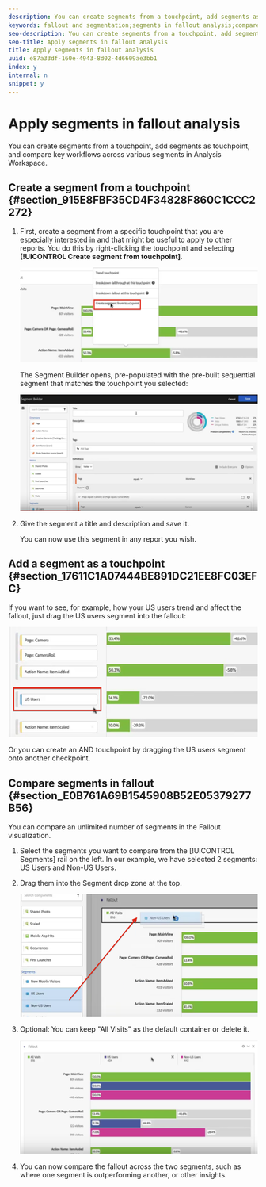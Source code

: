 ```yaml
---
description: You can create segments from a touchpoint, add segments as touchpoint, and compare key workflows across various segments in Analysis Workspace.
keywords: fallout and segmentation;segments in fallout analysis;compare segments in fallout
seo-description: You can create segments from a touchpoint, add segments as touchpoint, and compare key workflows across various segments in Analysis Workspace.
seo-title: Apply segments in fallout analysis
title: Apply segments in fallout analysis
uuid: e87a33df-160e-4943-8d02-4d6609ae3bb1
index: y
internal: n
snippet: y
---
```


# Apply segments in fallout analysis

You can create segments from a touchpoint, add segments as touchpoint, and compare key workflows across various segments in Analysis Workspace.

## Create a segment from a touchpoint {#section_915E8FBF35CD4F34828F860C1CCC2272}

1. First, create a segment from a specific touchpoint that you are especially interested in and that might be useful to apply to other reports. You do this by right-clicking the touchpoint and selecting **[!UICONTROL Create segment from touchpoint]**.

   ![](assets/segment-from-touchpoint.png)

   The Segment Builder opens, pre-populated with the pre-built sequential segment that matches the touchpoint you selected:

   ![](assets/segment-builder.png)

1. Give the segment a title and description and save it.

   You can now use this segment in any report you wish.

## Add a segment as a touchpoint {#section_17611C1A07444BE891DC21EE8FC03EFC}

If you want to see, for example, how your US users trend and affect the fallout, just drag the US users segment into the fallout:

![](assets/segment-touchpoint.png)

Or you can create an AND touchpoint by dragging the US users segment onto another checkpoint.

## Compare segments in fallout {#section_E0B761A69B1545908B52E05379277B56}

You can compare an unlimited number of segments in the Fallout visualization.

1. Select the segments you want to compare from the [!UICONTROL Segments] rail on the left. In our example, we have selected 2 segments: US Users and Non-US Users. 
1. Drag them into the Segment drop zone at the top.

   ![](assets/segment-drop.png)

1. Optional: You can keep "All Visits" as the default container or delete it.

   ![](assets/seg-compare.png)

1. You can now compare the fallout across the two segments, such as where one segment is outperforming another, or other insights.

